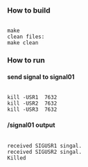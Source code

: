 <h3>How to build</h3>
<pre><code>
make
clean files:
make clean
</code></pre>

<h3>How to run</h3>
<h4>send signal to signal01</h4>
<pre><code>
kill -USR1  7632 
kill -USR2  7632  
kill -USR3  7632  
</code></pre>


<h4>/signal01 output</h4>
<pre><code>
received SIGUSR1 singal.
received SIGUSR2 singal.
Killed
</code></pre>
